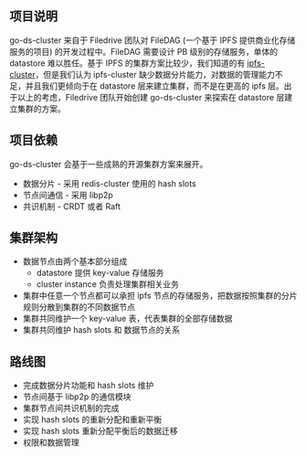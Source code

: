 ## 项目说明
go-ds-cluster 来自于 Filedrive 团队对 FileDAG (一个基于 IPFS 提供商业化存储服务的项目) 的开发过程中。FileDAG 需要设计 PB 级别的存储服务，单体的 datastore 难以胜任。基于 IPFS 的集群方案比较少，我们知道的有 [ipfs-cluster](https://github.com/ipfs/ipfs-cluster)，但是我们认为 ipfs-cluster 缺少数据分片能力，对数据的管理能力不足，并且我们更倾向于在 datastore 层来建立集群，而不是在更高的 ipfs 层。出于以上的考虑，Filedrive 团队开始创建 go-ds-cluster 来探索在 datastore 层建立集群的方案。

## 项目依赖

go-ds-cluster 会基于一些成熟的开源集群方案来展开。
- 数据分片 - 采用 redis-cluster 使用的 hash slots
- 节点间通信 - 采用 libp2p
- 共识机制 - CRDT 或者 Raft


## 集群架构

- 数据节点由两个基本部分组成
  - datastore 提供 key-value 存储服务
  - cluster instance 负责处理集群相关业务
- 集群中任意一个节点都可以承担 ipfs 节点的存储服务，把数据按照集群的分片规则分散到集群的不同数据节点
- 集群共同维护一个 key-value 表，代表集群的全部存储数据
- 集群共同维护 hash slots 和 数据节点的关系

## 路线图

- 完成数据分片功能和 hash slots 维护
- 节点间基于 libp2p 的通信模块
- 集群节点间共识机制的完成
- 实现 hash slots 的重新分配和重新平衡
- 实现 hash slots 重新分配平衡后的数据迁移
- 权限和数据管理